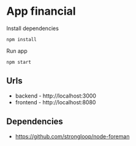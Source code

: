 # App financial

Install dependencies

    npm install

Run app

    npm start

## Urls

* backend - http://localhost:3000
* frontend - http://localhost:8080

## Dependencies

* https://github.com/strongloop/node-foreman
